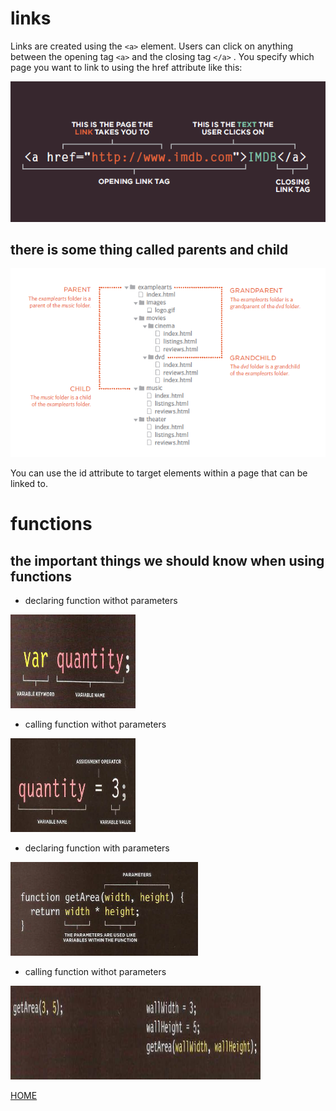 # links
Links are created using the `<a>` element. Users can click on anything
between the opening tag `<a>` and the closing tag `</a>` . You specify
which page you want to link to using the href attribute like this:

<img src=./images/9.PNG></img>

## there is some thing called parents and child

<img src=./images/10.PNG></img>

You can use the id attribute to target elements within
a page that can be linked to.

# functions 
## the important things we should know when using functions

* declaring function withot parameters

<img src=./images/11.PNG style ="width: 200px;height: 150px;"></img>

* calling function withot parameters

<img src=./images/12.PNG style ="width: 200px;height: 150px;"></img>

*  declaring function with parameters

<img src=./images/21.PNG style ="width: 300px;height: 150px;"></img>

* calling function withot parameters

<img src=./images/22.PNG style ="width: 400px;height: 150px;"></img>

<a href="README.md">HOME</a>